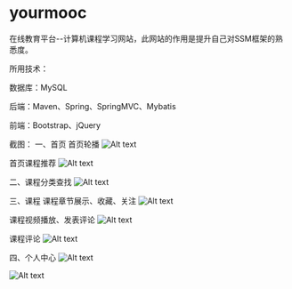 # yourmooc
在线教育平台--计算机课程学习网站，此网站的作用是提升自己对SSM框架的熟悉度。

所用技术：

数据库：MySQL

后端：Maven、Spring、SpringMVC、Mybatis

前端：Bootstrap、jQuery


截图：
一、首页
首页轮播
![Alt text](https://github.com/kite3/yourmooc/raw/master/Screenshots/首页轮播.png)


首页课程推荐
![Alt text](https://github.com/kite3/yourmooc/raw/master/Screenshots/首页课程推荐.png)


二、课程分类查找
![Alt text](https://github.com/kite3/yourmooc/raw/master/Screenshots/课程分类查找.png)


三、课程
课程章节展示、收藏、关注
![Alt text](https://github.com/kite3/yourmooc/raw/master/Screenshots/课程1.png)


课程视频播放、发表评论
![Alt text](https://github.com/kite3/yourmooc/raw/master/Screenshots/视频播放+发表评论.png)


课程评论
![Alt text](https://github.com/kite3/yourmooc/raw/master/Screenshots/评论1.png)


四、个人中心
![Alt text](https://github.com/kite3/yourmooc/raw/master/Screenshots/中心1.png)

![Alt text](https://github.com/kite3/yourmooc/raw/master/Screenshots/中心2.png)















